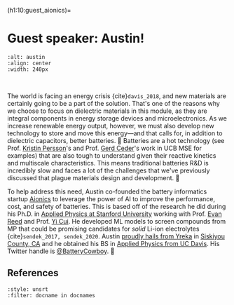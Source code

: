 (h1:10:guest_aionics)=
# Guest speaker: Austin!

```{image} ../../assets/fig/week_2/10/austin.jpg
:alt: austin
:align: center
:width: 240px
```

&nbsp;

The world is facing an energy crisis {cite}`davis_2018`, and new materials are certainly going to be a part of the solution.
That's one of the reasons why we choose to focus on dielectric materials in this module, as they are integral components in energy storage devices and microelectronics.
As we increase renewable energy output, however, we must also develop new technology to store and move this energy—and that calls for, in addition to dielectric capacitors, better batteries. 🔋
Batteries are a hot technology (see Prof. [Kristin Persson](https://perssongroup.lbl.gov/)'s and Prof. [Gerd Ceder](https://ceder.berkeley.edu/)'s work in UCB MSE for examples) that are also tough to understand given their reactive kinetics and multiscale characteristics.
This means traditional batteries R&D is incredibly slow and faces a lot of the challenges that we've previously discussed that plague materials design and development. 🐌

To help address this need, Austin co-founded the battery informatics startup [Aionics](https://aionics.io/) to leverage the power of AI to improve the performance, cost, and safety of batteries.
This is based off of the research he did during his Ph.D. in [Applied Physics at Stanford University](http://appliedphysics.stanford.edu/) working with Prof. [Evan Reed](https://reedgroup.stanford.edu/) and Prof. [Yi Cui](https://web.stanford.edu/group/cui_group/).
He developed ML models to screen compounds from MP that could be promising candidates for _solid_ Li-ion electrolytes {cite}`sendek_2017, sendek_2020`.
Austin [proudly hails from Yreka](https://www.siskiyoudaily.com/opinion/20170516/guest-opinion-path-forward-for-siskiyou-county) in [Siskiyou County, CA](https://goo.gl/maps/66CR7KNR4inYBgSR8) and he obtained his BS in [Applied Physics from UC Davis](https://www.ucdavis.edu/majors/applied-physics).
His Twitter handle is [@BatteryCowboy](https://twitter.com/BatteryCowboy). 🤠



## References

```{bibliography}
:style: unsrt
:filter: docname in docnames
```


